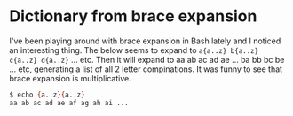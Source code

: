 # Dictionary from brace expansion

I've been playing around with brace expansion in Bash lately and I noticed an interesting thing. The below seems to
expand to `a{a..z} b{a..z} c{a..z} d{a..z}` ... etc. Then it will expand to aa ab ac ad ae ... ba bb bc be ... etc,
generating a list of all 2 letter compinations. It was funny to see that brace expansion is multiplicative.

```bash
$ echo {a..z}{a..z}
aa ab ac ad ae af ag ah ai ...
```
